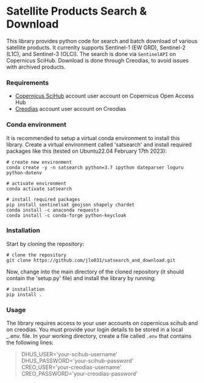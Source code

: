 # Satellite Products Search & Download

This library provides python code for search and batch download of various satellite products. It currenlty supports Sentinel-1 (EW GRD), Sentinel-2 (L1C), and Sentinel-3 (OLCI). The search is done via `SentinelAPI` on Copernicus SciHub. Download is done through Creodias, to avoid issues with archived products.


### Requirements

- [Copernicus SciHub] account user account on Copernicus Open Access Hub
- [Creodias] account user account on Creodias


### Conda environment
It is recommended to setup a virtual conda environment to install this library. Create a virtual environment called 'satsearch' and install required packages like this (tested on Ubuntu22.04 February 17th 2023):

    # create new environment
    conda create -y -n satsearch python=3.7 ipython dateparser loguru python-dotenv

    # activate environment
    conda activate satsearch
    
    # install required packages
    pip install sentinelsat geojson shapely chardet
    conda install -c anaconda requests
    conda install -c conda-forge python-keycloak


### Installation

Start by cloning the repository:

    # clone the repository
    git clone https://github.com/jlo031/satsearch_and_download.git

Now, change into the main directory of the cloned repository (it should contain the 'setup.py' file) and install the library by running:

    # installation
    pip install .



### Usage

The library requires access to your user accounts on copernicus scihub and on creodias. You must provide your login details to be stored in a local _.env. file. In your working directory, create a file called `.env` that contains the following lines:
    
>DHUS_USER='your-scihub-username'  
>DHUS_PASSWORD='your-scihub-password'  
>CREO_USER='your-creodias-username'  
>CREO_PASSWORD='your-creodias-password'





[Copernicus SciHub]: https://scihub.copernicus.eu/dhus/#/home
[Creodias]:https://creodias.eu/

